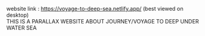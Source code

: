 website link : https://voyage-to-deep-sea.netlify.app/  (best viewed on desktop)
<br>
THIS IS A PARALLAX WEBSITE ABOUT JOURNEY/VOYAGE TO DEEP UNDER WATER SEA
